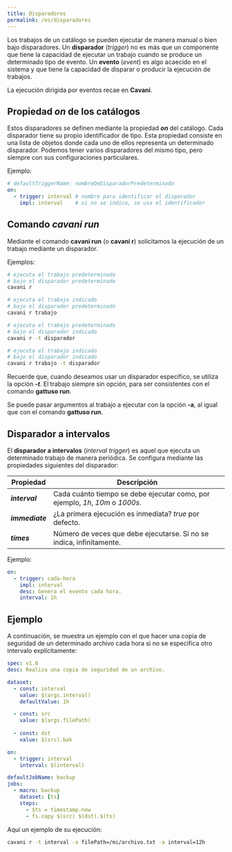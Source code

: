 ```yaml
---
title: Disparadores
permalink: /es/disparadores
---
```


Los trabajos de un catálogo se pueden ejecutar de manera manual o bien bajo disparadores.
Un **disparador** (*trigger*) no es más que un componente que tiene la capacidad de ejecutar un trabajo cuando se produce un determinado tipo de evento.
Un **evento** (*event*) es algo acaecido en el sistema y que tiene la capacidad de disparar o producir la ejecución de trabajos.

La ejecución dirigida por eventos recae en **Cavani**.

## Propiedad *on* de los catálogos

Estos disparadores se definen mediante la propiedad ***on*** del catálogo.
Cada disparador tiene su propio identificador de tipo.
Esta propiedad consiste en una lista de objetos donde cada uno de ellos representa un determinado disparador.
Podemos tener varios disparadores del mismo tipo, pero siempre con sus configuraciones particulares.

Ejemplo:

```yaml
# defaultTriggerName: nombreDeDisparadorPredeterminado
on:
  - trigger: interval # nombre para identificar el disparador
    impl: interval    # si no se indica, se usa el identificador
```

## Comando *cavani run*

Mediante el comando **cavani run** (o **cavani r**) solicitamos la ejecución de un trabajo mediante un disparador.

Ejemplos:

```bash
# ejecuta el trabajo predeterminado
# bajo el disparador predeterminado
cavani r

# ejecuta el trabajo indicado
# bajo el disparador predeterminado
cavani r trabajo

# ejecuta el trabajo predeterminado
# bajo el disparador indicado
cavani r -t disparador

# ejecuta el trabajo indicado
# bajo el disparador indicado
cavani r trabajo -t disparador
```

Recuerde que, cuando deseamos usar un disparador específico, se utiliza la opción ***-t***.
El trabajo siempre sin opción, para ser consistentes con el comando **gattuso run**.

Se puede pasar argumentos al trabajo a ejecutar con la opción **-a**, al igual que con el comando **gattuso run**.

## Disparador a intervalos

El **disparador a intervalos** (*interval trigger*) es aquel que ejecuta un determinado trabajo de manera periódica.
Se configura mediante las propiedades siguientes del disparador:

Propiedad | Descripción
-- | --
***interval*** | Cada cuánto tiempo se debe ejecutar como, por ejemplo, *1h*, *10m* o *1000s*.
***immediate*** | ¿La primera ejecución es inmediata? *true* por defecto.
***times*** | Número de veces que debe ejecutarse. Si no se indica, infinitamente.

Ejemplo:

```yaml
on:
  - trigger: cada-hora
    impl: interval
    desc: Genera el evento cada hora.
    interval: 1h
```

## Ejemplo

A continuación, se muestra un ejemplo con el que hacer una copia de seguridad de un determinado archivo cada hora si no se especifica otro intervalo explícitamente:

```yaml
spec: v1.0
desc: Realiza una copia de seguridad de un archivo.

dataset:
  - const: interval
    value: $(args.interval)
    defaultValue: 1h

  - const: src
    value: $(args.filePath)
  
  - const: dst
    value: $(src).bak

on:
  - trigger: interval
    interval: $(interval)

defaultJobName: backup
jobs:
  - macro: backup
    dataset: [ts]
    steps:
      - $ts = timestamp.now
      - fs.copy $(src) $(dst).$(ts)
```

Aquí un ejemplo de su ejecución:

```bash
cavani r -t interval -a filePath=/mi/archivo.txt -a interval=12h
```
